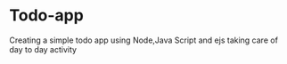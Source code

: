 # Todo-app
Creating a simple todo app using Node,Java Script and ejs
taking care of day to day activity
